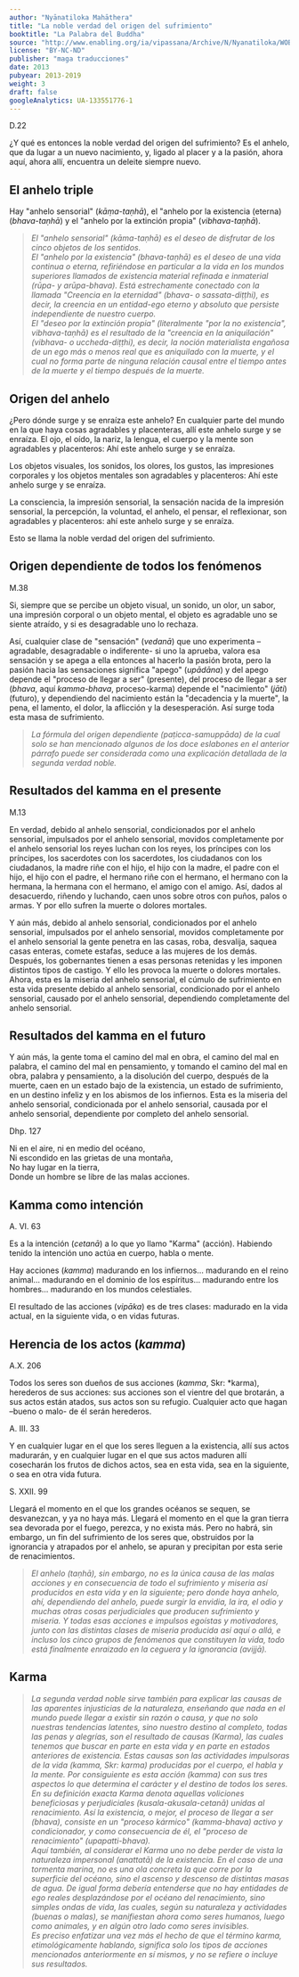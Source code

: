 ```yaml
---
author: "Nyānatiloka Mahāthera"
title: "La noble verdad del origen del sufrimiento"
booktitle: "La Palabra del Buddha"
source: "http://www.enabling.org/ia/vipassana/Archive/N/Nyanatiloka/WOB/index.html"
license: "BY-NC-ND"
publisher: "maga traducciones"
date: 2013
pubyear: 2013-2019
weight: 3
draft: false
googleAnalytics: UA-133551776-1
---
```


D.22  

¿Y qué es entonces la noble verdad del origen del sufrimiento? Es el anhelo, que da lugar a un nuevo nacimiento, y, ligado al placer y a la pasión, ahora aquí, ahora allí, encuentra un deleite siempre nuevo.  

## El anhelo triple  

Hay "anhelo sensorial" (*kāṃa-taṇhā*), el "anhelo por la existencia (eterna) (*bhava-taṇhā*) y el "anhelo por la extinción propia" (*vibhava-taṇhā*).  

> *El "anhelo sensorial" (kāma-taṇhā) es el deseo de disfrutar de los cinco objetos de los sentidos.  
El "anhelo por la existencia" (bhava-taṇhā) es el deseo de una vida continua o eterna, refiriéndose en particular a la vida en los mundos superiores llamados de existencia material refinada e inmaterial (rūpa- y arūpa-bhava). Está estrechamente conectado con la llamada "Creencia en la eternidad" (bhava- o sassata-diṭṭhi), es decir, la creencia en un entidad-ego eterno y absoluto que persiste independiente de nuestro cuerpo.  
El "deseo por la extinción propia" (literalmente "por la no existencia", vibhava-taṇhā) es el resultado de la "creencia en la aniquilación" (vibhava- o uccheda-diṭṭhi), es decir, la noción materialista engañosa de un ego más o menos real que es aniquilado con la muerte, y el cual no forma parte de ninguna relación causal entre el tiempo antes de la muerte y el tiempo después de la muerte.*  

## Origen del anhelo  

¿Pero dónde surge y se enraíza este anhelo? En cualquier parte del mundo en la que haya cosas agradables y placenteras, allí este anhelo surge y se enraíza. El ojo, el oído, la nariz, la lengua, el cuerpo y la mente son agradables y placenteros: Ahí este anhelo surge y se enraíza.  

Los objetos visuales, los sonidos, los olores, los gustos, las impresiones corporales y los objetos mentales son agradables y placenteros: Ahí este anhelo surge y se enraíza.  

La consciencia, la impresión sensorial, la sensación nacida de la impresión sensorial, la percepción, la voluntad, el anhelo, el pensar, el reflexionar, son agradables y placenteros: ahí este anhelo surge y se enraíza.  

Esto se llama la noble verdad del origen del sufrimiento.  

## Origen dependiente de todos los fenómenos  

M.38  

Si, siempre que se percibe un objeto visual, un sonido, un olor, un sabor, una impresión corporal o un objeto mental, el objeto es agradable uno se siente atraído, y si es desagradable uno lo rechaza.  

Así, cualquier clase de "sensación" (*vedanā*) que uno experimenta –agradable, desagradable o indiferente- si uno la aprueba, valora esa sensación y se apega a ella entonces al hacerlo la pasión brota, pero la pasión hacia las sensaciones significa "apego" (*upādāna*) y del apego depende el "proceso de llegar a ser" (presente), del proceso de llegar a ser (*bhava*, aquí *kamma-bhava*, proceso-karma) depende el "nacimiento" (*jāti*) (futuro), y dependiendo del nacimiento están la "decadencia y la muerte", la pena, el lamento, el dolor, la aflicción y la desesperación. Así surge toda esta masa de sufrimiento.  

> *La fórmula del origen dependiente (paṭicca-samuppāda) de la cual solo se han mencionado algunos de los doce eslabones en el anterior párrafo puede ser considerada como una explicación detallada de la segunda verdad noble.*  

## Resultados del kamma en el presente  

M.13  

En verdad, debido al anhelo sensorial, condicionados por el anhelo sensorial, impulsados por el anhelo sensorial, movidos completamente por el anhelo sensorial los reyes luchan con los reyes, los príncipes con los príncipes, los sacerdotes con los sacerdotes, los ciudadanos con los ciudadanos, la madre riñe con el hijo, el hijo con la madre, el padre con el hijo, el hijo con el padre, el hermano riñe con el hermano, el hermano con la hermana, la hermana con el hermano, el amigo con el amigo. Así, dados al desacuerdo, riñendo y luchando, caen unos sobre otros con puños, palos o armas. Y por ello sufren la muerte o dolores mortales.  

Y aún más, debido al anhelo sensorial, condicionados por el anhelo sensorial, impulsados por el anhelo sensorial, movidos completamente por el anhelo sensorial la gente penetra en las casas, roba, desvalija, saquea casas enteras, comete estafas, seduce a las mujeres de los demás. Después, los gobernantes tienen a esas personas retenidas y les imponen distintos tipos de castigo. Y ello les provoca la muerte o dolores mortales. Ahora, esta es la miseria del anhelo sensorial, el cúmulo de sufrimiento en esta vida presente debido al anhelo sensorial, condicionado por el anhelo sensorial, causado por el anhelo sensorial, dependiendo completamente del anhelo sensorial.  

## Resultados del kamma en el futuro  

Y aún más, la gente toma el camino del mal en obra, el camino del mal en palabra, el camino del mal en pensamiento, y tomando el camino del mal en obra, palabra y pensamiento, a la disolución del cuerpo, después de la muerte, caen en un estado bajo de la existencia, un estado de sufrimiento, en un destino infeliz y en los abismos de los infiernos. Esta es la miseria del anhelo sensorial, condicionada por el anhelo sensorial, causada por el anhelo sensorial, dependiente por completo del anhelo sensorial.  

Dhp. 127  

Ni en el aire, ni en medio del océano,  
Ni escondido en las grietas de una montaña,  
No hay lugar en la tierra,  
Donde un hombre se libre de las malas acciones.  

## Kamma como intención  

A. VI. 63  

Es a la intención (*cetanā*) a lo que yo llamo "Karma" (acción). Habiendo tenido la intención uno actúa en cuerpo, habla o mente.  

Hay acciones (*kamma*) madurando en los infiernos… madurando en el reino animal… madurando en el dominio de los espíritus… madurando entre los hombres… madurando en los mundos celestiales.  

El resultado de las acciones (*vipāka*) es de tres clases: madurado en la vida actual, en la siguiente vida, o en vidas futuras.  

## Herencia de los actos (*kamma*)  

A.X. 206  

Todos los seres son dueños de sus acciones (*kamma*, Skr: *karma), herederos de sus acciones: sus acciones son el vientre del que brotarán, a sus actos están atados, sus actos son su refugio. Cualquier acto que hagan –bueno o malo- de él serán herederos.  

A. III. 33  

Y en cualquier lugar en el que los seres lleguen a la existencia, allí sus actos madurarán, y en cualquier lugar en el que sus actos maduren allí cosecharán los frutos de dichos actos, sea en esta vida, sea en la siguiente, o sea en otra vida futura.  

S. XXII. 99  

Llegará el momento en el que los grandes océanos se sequen, se desvanezcan, y ya no haya más. Llegará el momento en el que la gran tierra sea devorada por el fuego, perezca, y no exista más. Pero no habrá, sin embargo, un fin del sufrimiento de los seres que, obstruidos por la ignorancia y atrapados por el anhelo, se apuran y precipitan por esta serie de renacimientos.  

> *El anhelo (taṇhā), sin embargo, no es la única causa de las malas acciones y en consecuencia de todo el sufrimiento y miseria así producidos en esta vida y en la siguiente; pero donde haya anhelo, ahí, dependiendo del anhelo, puede surgir la envidia, la ira, el odio y muchas otras cosas perjudiciales que producen sufrimiento y miseria. Y todas esas acciones e impulsos egoístas y motivadores, junto con las distintas clases de miseria producida así aquí o allá, e incluso los cinco grupos de fenómenos que constituyen la vida, todo está finalmente enraizado en la ceguera y la ignorancia (avijjā).*  

## Karma  

> *La segunda verdad noble sirve también para explicar las causas de las aparentes injusticias de la naturaleza, enseñando que nada en el mundo puede llegar a existir sin razón o causa, y que no solo nuestras tendencias latentes, sino nuestro destino al completo, todas las penas y alegrías, son el resultado de causas (Karma), las cuales tenemos que buscar en parte en esta vida y en parte en estados anteriores de existencia. Estas causas son las actividades impulsoras de la vida (kamma, Skr: karma) producidas por el cuerpo, el habla y la mente. Por consiguiente es esta acción (kamma) con sus tres aspectos lo que determina el carácter y el destino de todos los seres. En su definición exacta Karma denota aquellas voliciones beneficiosas y perjudiciales (kusala-akusala-cetanā) unidas al renacimiento. Así la existencia, o mejor, el proceso de llegar a ser (bhava), consiste en un "proceso kármico" (kamma-bhava) activo y condicionador, y como consecuencia de él, el "proceso de renacimiento" (upapatti-bhava).  
Aquí también, al considerar el Karma uno no debe perder de vista la naturaleza impersonal (anattatā) de la existencia. En el caso de una tormenta marina, no es una ola concreta la que corre por la superficie del océano, sino el ascenso y descenso de distintas masas de agua. De igual forma debería entenderse que no hay entidades de ego reales desplazándose por el océano del renacimiento, sino simples ondas de vida, las cuales, según su naturaleza y actividades (buenas o malas), se manifiestan ahora como seres humanos, luego como animales, y en algún otro lado como seres invisibles.  
Es preciso enfatizar una vez más el hecho de que el término karma, etimológicamente hablando, significa solo los tipos de acciones mencionados anteriormente en sí mismos, y no se refiere o incluye sus resultados.*  
